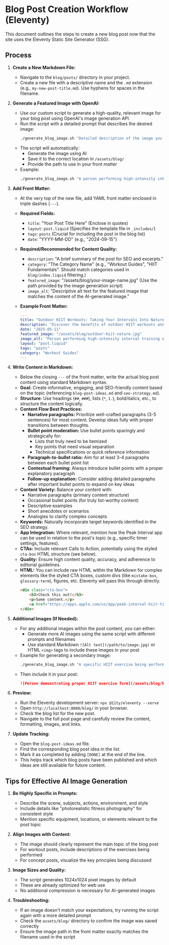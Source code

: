 # Blog Post Creation Workflow (Eleventy)

This document outlines the steps to create a new blog post now that the site uses the Eleventy Static Site Generator (SSG).

## Process

1.  **Create a New Markdown File:**
    *   Navigate to the `blog/posts/` directory in your project.
    *   Create a new file with a descriptive name and the `.md` extension (e.g., `my-new-post-title.md`). Use hyphens for spaces in the filename.

2.  **Generate a Featured Image with OpenAI:**
    *   Use our custom script to generate a high-quality, relevant image for your blog post using OpenAI's image generation API.
    *   Run the script with a detailed prompt that describes the desired image:
        ```bash
        ./generate_blog_image.sh "Detailed description of the image you want, including style details like 'photorealistic'" "filename-for-image.jpg"
        ```
    *   The script will automatically:
        *   Generate the image using AI
        *   Save it to the correct location in `/assets/blog/`
        *   Provide the path to use in your front matter
    *   Example:
        ```bash
        ./generate_blog_image.sh "A person performing high-intensity interval training exercises outdoors with mountains in the background, photorealistic fitness photography" "hiit-nature-workout.jpg"
        ```

3.  **Add Front Matter:**
    *   At the very top of the new file, add YAML front matter enclosed in triple dashes (`---`).
    *   **Required Fields:**
        *   `title`: "Your Post Title Here" (Enclose in quotes)
        *   `layout`: `post.liquid` (Specifies the template file in `_includes/`)
        *   `tags`: `posts` (Crucial for including the post in the blog list)
        *   `date`: "YYYY-MM-DD" (e.g., "2024-09-15")
    *   **Required/Recommended for Content Quality:**
        *   `description`: "A brief summary of the post for SEO and excerpts."
        *   `category`: "The Category Name" (e.g., "Workout Guides", "HIIT Fundamentals". Should match categories used in `blog/index.liquid` filtering.)
        *   `featured_image`: "/assets/blog/your-image-name.jpg" (Use the path provided by the image generation script)
        *   `image_alt`: "Descriptive alt text for the featured image that matches the content of the AI-generated image."

    *   **Example Front Matter:**
        ```yaml
        ---
        title: "Outdoor HIIT Workouts: Taking Your Intervals Into Nature"
        description: "Discover the benefits of outdoor HIIT workouts and learn how to create effective interval training sessions using natural environments and minimal equipment."
        date: "2025-05-11"
        featured_image: "/assets/blog/outdoor-hiit-nature.jpg"
        image_alt: "Person performing high-intensity interval training exercises in a scenic natural outdoor setting with mountains and trees"
        layout: "post.liquid"
        tags: "posts"
        category: "Workout Guides"
        ---
        ```

4.  **Write Content in Markdown:**
    *   Below the closing `---` of the front matter, write the actual blog post content using standard Markdown syntax.
    *   **Goal:** Create informative, engaging, and SEO-friendly content based on the topic (referencing `blog-post-ideas.md` and `seo-strategy.md`).
    *   **Structure:** Use headings (`##`, `###`), lists (`*`, `1.`), bold/italics, etc., to structure the content logically.
    *   **Content Flow Best Practices:**
        * **Narrative paragraphs:** Prioritize well-crafted paragraphs (3-5 sentences) for most content. Develop ideas fully with proper transitions between thoughts.
        * **Bullet point moderation:** Use bullet points sparingly and strategically for:
            - Lists that truly need to be itemized
            - Key points that need visual separation
            - Technical specifications or quick reference information
        * **Paragraph-to-bullet ratio:** Aim for at least 3-4 paragraphs between each bullet point list
        * **Contextual framing:** Always introduce bullet points with a proper explanatory paragraph
        * **Follow-up explanation:** Consider adding detailed paragraphs after important bullet points to expand on key ideas
    *   **Content Variety:** Balance your content with:
        * Narrative paragraphs (primary content structure)
        * Occasional bullet points (for truly list-worthy content)
        * Descriptive examples
        * Short anecdotes or scenarios
        * Analogies to clarify complex concepts
    *   **Keywords:** Naturally incorporate target keywords identified in the SEO strategy.
    *   **App Integration:** Where relevant, mention how the Peak Interval app can be used in relation to the post's topic (e.g., specific timer settings, features).
    *   **CTAs:** Include relevant Calls to Action, potentially using the styled `cta-box` HTML structure (see below).
    *   **Quality:** Ensure high content quality, accuracy, and adherence to editorial guidelines.
    *   **HTML:** You can include raw HTML within the Markdown for complex elements like the styled CTA boxes, custom divs (like `mistake-box`, `glossary-term`), figures, etc. Eleventy will pass this through directly.
        ```html
        <div class="cta-box">
            <h3>Check this out!</h3>
            <p>Some content.</p>
            <a href="https://apps.apple.com/us/app/peak-interval-hiit-timer/id6741055716" class="cta-button">Download Peak Interval</a>
        </div>
        ```

5.  **Additional Images (If Needed):**
    *   For any additional images within the post content, you can either:
        *   Generate more AI images using the same script with different prompts and filenames
        *   Use standard Markdown `![Alt text](/path/to/image.jpg)` or HTML `<img>` tags to include these images in your post
    *   Example for generating a secondary image:
        ```bash
        ./generate_blog_image.sh "A specific HIIT exercise being performed in a park, side angle view, photorealistic" "hiit-exercise-demo.jpg"
        ```
    *   Then include it in your post:
        ```markdown
        ![Person demonstrating proper HIIT exercise form](/assets/blog/hiit-exercise-demo.jpg)
        ```

6.  **Preview:**
    *   Run the Eleventy development server: `npx @11ty/eleventy --serve`
    *   Open `http://localhost:8080/blog/` in your browser.
    *   Check the blog list for the new post.
    *   Navigate to the full post page and carefully review the content, formatting, images, and links.

7.  **Update Tracking:**
    *   Open the `blog-post-ideas.md` file.
    *   Find the corresponding blog post idea in the list.
    *   Mark it as completed by adding `[DONE]` at the end of the line.
    *   This helps track which blog posts have been published and which ideas are still available for future content.

## Tips for Effective AI Image Generation

1. **Be Highly Specific in Prompts:**
   * Describe the scene, subjects, actions, environment, and style
   * Include details like "photorealistic fitness photography" for consistent style
   * Mention specific equipment, locations, or elements relevant to the post topic

2. **Align Images with Content:**
   * The image should clearly represent the main topic of the blog post
   * For workout posts, include descriptions of the exercises being performed
   * For concept posts, visualize the key principles being discussed

3. **Image Sizes and Quality:**
   * The script generates 1024x1024 pixel images by default
   * These are already optimized for web use
   * No additional compression is necessary for AI-generated images

4. **Troubleshooting:**
   * If an image doesn't match your expectations, try running the script again with a more detailed prompt
   * Check the `assets/blog/` directory to confirm the image was saved correctly
   * Ensure the image path in the front matter exactly matches the filename used in the script

